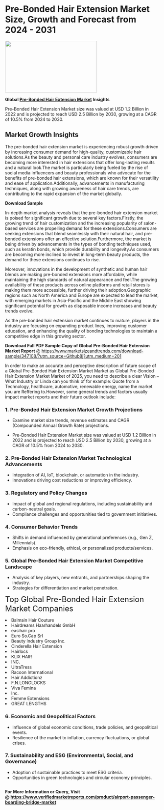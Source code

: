 <H1>Pre-Bonded Hair Extension Market Size, Growth and Forecast from 2024 - 2031</H1><img class="aligncenter size-medium wp-image-584254" src="https://thirdeyenews.in/wp-content/uploads/2024/09/Global-Market-Research-300x168.jpeg" alt="" width="300" height="168" /><p><strong>Global&nbsp;<a href="https://www.marketsizeandtrends.com/download-sample/347108/?utm_source=Github8j?utm_medium=201">Pre-Bonded Hair Extension Market</a> Insights</strong></p><p>Pre-Bonded Hair Extension Market size was valued at USD 1.2 Billion in 2022 and is projected to reach USD 2.5 Billion by 2030, growing at a CAGR of 10.5% from 2024 to 2030.</p><p><h2>Market Growth Insights</h2> <p>The pre-bonded hair extension market is experiencing robust growth driven by increasing consumer demand for high-quality, customizable hair solutions.As the beauty and personal care industry evolves, consumers are becoming more interested in hair extensions that offer long-lasting results and a natural look.The market is particularly being fueled by the rise of social media influencers and beauty professionals who advocate for the benefits of pre-bonded hair extensions, which are known for their versatility and ease of application.Additionally, advancements in manufacturing techniques, along with growing awareness of hair care trends, are contributing to the rapid expansion of the market globally.</p> <p><strong>Download Sample</strong></p> <p>In-depth market analysis reveals that the pre-bonded hair extension market is poised for significant growth due to several key factors.Firstly, the growing trend of hair customization and the increasing popularity of salon-based services are propelling demand for these extensions.Consumers are seeking extensions that blend seamlessly with their natural hair, and pre-bonded extensions offer an effective solution.Furthermore, the market is being driven by advancements in the types of bonding techniques used, such as keratin bonds, which provide durability and longevity.As consumers are becoming more inclined to invest in long-term beauty products, the demand for these extensions continues to rise.</p> <p>Moreover, innovations in the development of synthetic and human hair blends are making pre-bonded extensions more affordable, while maintaining the high standards of natural appearance and feel.The growing availability of these products across online platforms and retail stores is making them more accessible, further driving their adoption.Geographic regions such as North America and Europe are expected to lead the market, with emerging markets in Asia-Pacific and the Middle East showing significant potential for growth as disposable income increases and beauty trends evolve.</p> <p>As the pre-bonded hair extension market continues to mature, players in the industry are focusing on expanding product lines, improving customer education, and enhancing the quality of bonding technologies to maintain a competitive edge in this growing sector.</p> <p><span class=""><strong>Download Full PDF Sample Copy of Global Pre-Bonded Hair Extension Market Report</strong> @ <a href="https://www.marketsizeandtrends.com/download-sample/347108/?utm_source=Github8j?utm_medium=201" target="_blank">https://www.marketsizeandtrends.com/download-sample/347108/?utm_source=Github8j?utm_medium=201</a></span></p><p>In order to make an accurate and perceptive description of future scope of a Global&nbsp;Pre-Bonded Hair Extension Market Market as Global&nbsp;Pre-Bonded Hair Extension Market Market of 2025, you need to describe a clear Vision &ndash; What Industry or Linda can you think of for example: Quote from a Technology, healthcare, automotive, renewable energy, name the market you are Reffering to.However, some general trends and factors usually impact market reports and their future outlook include:</p><h3>1.&nbsp;<strong>Pre-Bonded Hair Extension Market Growth Projections</strong></h3><ul><li>Examine market size trends, revenue estimates and CAGR (Compounded Annual Growth Rate) projections.</li><li><p>Pre-Bonded Hair Extension Market size was valued at USD 1.2 Billion in 2022 and is projected to reach USD 2.5 Billion by 2030, growing at a CAGR of 10.5% from 2024 to 2030.</p></li></ul><h3>2.&nbsp;<strong>Pre-Bonded Hair Extension Market Technological Advancements</strong></h3><ul><li>Integration of AI, IoT, blockchain, or automation in the industry.</li><li>Innovations driving cost reductions or improving efficiency.</li></ul><h3>3.&nbsp;<strong>Regulatory and Policy Changes</strong></h3><ul><li>Impact of global and regional regulations, including sustainability and carbon-neutral goals.</li><li>Compliance challenges and opportunities tied to government initiatives.</li></ul><h3>4.&nbsp;<strong>Consumer Behavior Trends</strong></h3><ul><li>Shifts in demand influenced by generational preferences (e.g., Gen Z, Millennials).</li><li>Emphasis on eco-friendly, ethical, or personalized products/services.</li></ul><h3>5.&nbsp;<strong>Global Pre-Bonded Hair Extension Market Competitive Landscape</strong></h3><ul><li>Analysis of key players, new entrants, and partnerships shaping the industry.</li><li>Strategies for differentiation and market penetration.</li></ul><p data-pm-slice="1 1 []"><span style="color: inherit; font-family: inherit; font-size: 25px;">Top Global Pre-Bonded Hair Extension Market Companies</span></p><div class="" data-test-id=""><p><li>Balmain Hair Couture</li><li> Hairdreams Haarhandels GmbH</li><li> easihair pro</li><li> Euro So.Cap Srl</li><li> Beauty Industry Group Inc.</li><li> Cinderella Hair Extension</li><li> Hairlocs</li><li> KLIX HAIR</li><li> INC.</li><li> UltraTress</li><li> Racoon International</li><li> Hair Addictionz</li><li> F.N.LONGLOCKS</li><li> Viva Femina</li><li> Inc.</li><li> Femme Extensions</li><li> GREAT LENGTHS</li></p></div><h3>6.&nbsp;<strong>Economic and Geopolitical Factors</strong></h3><ul><li>Influence of global economic conditions, trade policies, and geopolitical events.</li><li>Resilience of the market to inflation, currency fluctuations, or global crises.</li></ul><h3>7.&nbsp;<strong>Sustainability and ESG (Environmental, Social, and Governance)</strong></h3><ul><li>Adoption of sustainable practices to meet ESG criteria.</li><li>Opportunities in green technologies and circular economy principles.</li></ul><h2><strong style="font-size: 14px;">For More Information or Query, Visit @&nbsp;</strong><a style="background-color: #ffffff; font-size: 14px;" href="https://www.marketsizeandtrends.com/report/pre-bonded-hair-extension-market/" target="_blank">https://www.verifiedmarketreports.com/product/airport-passenger-boarding-bridge-market</a></h2>